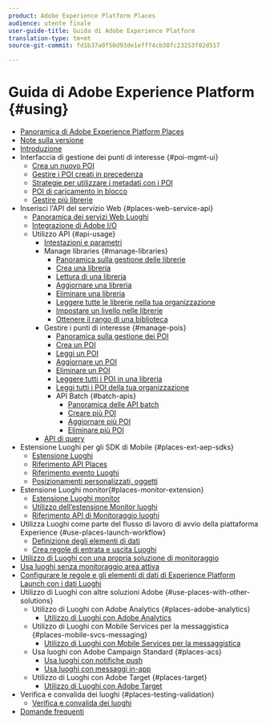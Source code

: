 ```yaml
---
product: Adobe Experience Platform Places
audience: utente finale
user-guide-title: Guida di Adobe Experience Platform
translation-type: tm+mt
source-git-commit: fd1b37a0f50d93de1efff4cb38fc23253f02d517

---
```



# Guida di Adobe Experience Platform {#using}

+ [Panoramica di Adobe Experience Platform Places](home.md)
+ [Note sulla versione](release-notes.md)
+ [Introduzione](getting-started.md)
+ Interfaccia di gestione dei punti di interesse {#poi-mgmt-ui}
   + [Crea un nuovo POI](poi-mgmt-ui/create-a-poi-ui.md)
   + [Gestire i POI creati in precedenza](poi-mgmt-ui/managing-pois-in-the-places-ui.md)
   + [Strategie per utilizzare i metadati con i POI](poi-mgmt-ui/metadata-with-pois.md)
   + [POI di caricamento in blocco](poi-mgmt-ui/bulk-upload-pois.md)
   + [Gestire più librerie](poi-mgmt-ui/manage-libraries-in-the-places-ui.md)
+ Inserisci l'API del servizio Web {#places-web-service-api}
   + [Panoramica dei servizi Web Luoghi](places-web-service-api/places-web-services.md)
   + [Integrazione di Adobe I/O](places-web-service-api/adobe-i-o-integration.md)
   + Utilizzo API {#api-usage}
      + [Intestazioni e parametri](places-web-service-api/api-usage/headers-and-parameters.md)
      + Manage libraries {#manage-libraries}
         + [Panoramica sulla gestione delle librerie](places-web-service-api/api-usage/manage-libraries/manage-libraries.md)
         + [Crea una libreria](places-web-service-api/api-usage/manage-libraries/create-a-library.md)
         + [Lettura di una libreria](places-web-service-api/api-usage/manage-libraries/read-a-library.md)
         + [Aggiornare una libreria](places-web-service-api/api-usage/manage-libraries/update-a-library.md)
         + [Eliminare una libreria](places-web-service-api/api-usage/manage-libraries/delete-a-library.md)
         + [Leggere tutte le librerie nella tua organizzazione](places-web-service-api/api-usage/manage-libraries/read-all-libraries-in-your-organization.md)
         + [Impostare un livello nelle librerie](places-web-service-api/api-usage/manage-libraries/set-a-ran-on-your-libraries.md)
         + [Ottenere il rango di una biblioteca](places-web-service-api/api-usage/manage-libraries/get-a-librarys-rank.md)
      + Gestire i punti di interesse {#manage-pois}
         + [Panoramica sulla gestione dei POI](places-web-service-api/api-usage/manage-pois/manage-pois.md)
         + [Crea un POI](places-web-service-api/api-usage/manage-pois/create-a-poi.md)
         + [Leggi un POI](places-web-service-api/api-usage/manage-pois/read-a-poi.md)
         + [Aggiornare un POI](places-web-service-api/api-usage/manage-pois/update-a-poi.md)
         + [Eliminare un POI](places-web-service-api/api-usage/manage-pois/delete-a-poi.md)
         + [Leggere tutti i POI in una libreria](places-web-service-api/api-usage/manage-pois/read-all-pois-in-a-library.md)
         + [Leggi tutti i POI della tua organizzazione](places-web-service-api/api-usage/manage-pois/read-all-pois-in-your-organization.md)
         + API Batch {#batch-apis}
            + [Panoramica delle API batch](places-web-service-api/api-usage/manage-pois/batch-apis/batch-apis.md)
            + [Creare più POI](places-web-service-api/api-usage/manage-pois/batch-apis/create-multiple-pois.md)
            + [Aggiornare più POI](places-web-service-api/api-usage/manage-pois/batch-apis/update-multiple-pois.md)
            + [Eliminare più POI](places-web-service-api/api-usage/manage-pois/batch-apis/delete-multiple-pois.md)
      + [API di query](places-web-service-api/api-usage/query-apis.md)
+ Estensione Luoghi per gli SDK di Mobile {#places-ext-aep-sdks}
   + [Estensione Luoghi](places-ext-aep-sdks/places-extension/places-extension.md)
   + [Riferimento API Places](places-ext-aep-sdks/places-extension/places-api-reference.md)
   + [Riferimento evento Luoghi](places-ext-aep-sdks/places-extension/places-event-ref.md)
   + [Posizionamenti personalizzati, oggetti](places-ext-aep-sdks/places-extension/cust-places-objects.md)
+ Estensione Luoghi monitor{#places-monitor-extension}
   + [Estensione Luoghi monitor](places-ext-aep-sdks/places-monitor-extension/places-monitor-extension.md)
   + [Utilizzo dell’estensione Monitor luoghi](places-ext-aep-sdks/places-monitor-extension/using-places-monitor-extension.md)
   + [Riferimento API di Monitoraggio luoghi](places-ext-aep-sdks/places-monitor-extension/places-monitor-api-reference.md)
+ Utilizza Luoghi come parte del flusso di lavoro di avvio della piattaforma Experience {#use-places-launch-workflow}
   + [Definizione degli elementi di dati](use-places-launch-workflow/define-data-elements.md)
   + [Crea regole di entrata e uscita Luoghi](use-places-launch-workflow/create-rule-places-property.md)
+ [Utilizzo di Luoghi con una propria soluzione di monitoraggio](using-your-own-monitor.md)
+ [Usa luoghi senza monitoraggio area attiva](use-places-without-active-monitoring.md)
+ [Configurare le regole e gli elementi di dati di Experience Platform Launch con i dati Luoghi](rules-data-elements-places-data.md)
+ Utilizzo di Luoghi con altre soluzioni Adobe {#use-places-with-other-solutions}
   + Utilizzo di Luoghi con Adobe Analytics {#places-adobe-analytics}
      + [Utilizzo di Luoghi con Adobe Analytics](use-places-with-other-solutions/places-adobe-analytics/use-places-adobe-analytics.md)
   + Utilizzo di Luoghi con Mobile Services per la messaggistica {#places-mobile-svcs-messaging}
      + [Utilizzo di Luoghi con Mobile Services per la messaggistica](use-places-with-other-solutions/places-mobile-svcs-for-messaging/use-places-mobie-svcs-messaging.md)
   + Usa luoghi con Adobe Campaign Standard {#places-acs}
      + [Usa luoghi con notifiche push](use-places-with-other-solutions/places-acs/places-acs-push-notifications.md)
      + [Usa luoghi con messaggi in-app](use-places-with-other-solutions/places-acs/places-acs-in-app-messages.md)
   + Utilizzo di Luoghi con Adobe Target {#places-target}
      + [Utilizzo di Luoghi con Adobe Target](use-places-with-other-solutions/places-target/places-target.md)
+ Verifica e convalida dei luoghi {#places-testing-validation}
   + [Verifica e convalida dei luoghi](places-testing-validation/test-validate-places.md)
+ [Domande frequenti](places-faqs.md)